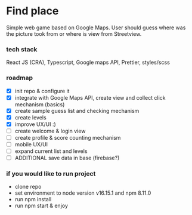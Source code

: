 # Find place

Simple web game based on Google Maps. User should guess where was the picture took from or where is view from Streetview.

### tech stack

React JS (CRA), Typescript, Google maps API, Prettier, styles/scss

### roadmap

- [x] init repo & configure it
- [x] integrate with Google Maps API, create view and collect click mechanism (basics)
- [x] create sample guess list and checking mechanism
- [x] create levels
- [x] improve UX/UI :)
- [ ] create welcome & login view
- [ ] create profile & score counting mechanism
- [ ] mobile UX/UI
- [ ] expand current list and levels
- [ ] ADDITIONAL save data in base (firebase?)

### if you would like to run project

- clone repo
- set environment to node version v16.15.1 and npm 8.11.0
- run npm install
- run npm start & enjoy
